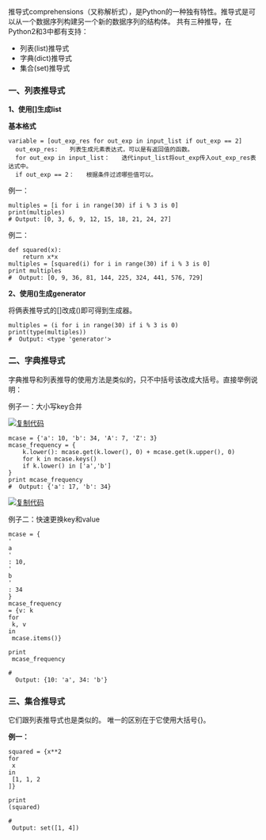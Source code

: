 推导式comprehensions（又称解析式），是Python的一种独有特性。推导式是可以从一个数据序列构建另一个新的数据序列的结构体。 共有三种推导，在Python2和3中都有支持：

* 列表\(list\)推导式
* 字典\(dict\)推导式
* 集合\(set\)推导式



### 一、列表推导式

**1、使用\[\]生成list**

**基本格式**

```
variable = [out_exp_res for out_exp in input_list if out_exp == 2]
  out_exp_res:　　列表生成元素表达式，可以是有返回值的函数。
  for out_exp in input_list：　　迭代input_list将out_exp传入out_exp_res表达式中。
  if out_exp == 2：　　根据条件过滤哪些值可以。
```



例一：

```
multiples = [i for i in range(30) if i % 3 is 0]
print(multiples)
# Output: [0, 3, 6, 9, 12, 15, 18, 21, 24, 27]
```



例二：

```
def squared(x):
    return x*x
multiples = [squared(i) for i in range(30) if i % 3 is 0]
print multiples
#  Output: [0, 9, 36, 81, 144, 225, 324, 441, 576, 729]
```



**2、使用\(\)生成generator**

将俩表推导式的\[\]改成\(\)即可得到生成器。

```
multiples = (i for i in range(30) if i % 3 is 0)
print(type(multiples))
#  Output: <type 'generator'>
```





### 二、字典推导式

字典推导和列表推导的使用方法是类似的，只不中括号该改成大括号。直接举例说明：

例子一：大小写key合并

[![](https://common.cnblogs.com/images/copycode.gif "复制代码")](javascript:void%280%29;)

```
mcase = {'a': 10, 'b': 34, 'A': 7, 'Z': 3}
mcase_frequency = {
    k.lower(): mcase.get(k.lower(), 0) + mcase.get(k.upper(), 0)
    for k in mcase.keys()
    if k.lower() in ['a','b']
}
print mcase_frequency
#  Output: {'a': 17, 'b': 34}
```

[![](https://common.cnblogs.com/images/copycode.gif "复制代码")](javascript:void%280%29;)

例子二：快速更换key和value

```
mcase = {
'
a
'
: 10, 
'
b
'
: 34
}
mcase_frequency 
= {v: k 
for
 k, v 
in
 mcase.items()}

print
 mcase_frequency

#
  Output: {10: 'a', 34: 'b'}
```





### 三、集合推导式

它们跟列表推导式也是类似的。 唯一的区别在于它使用大括号{}。

**例一：**

```
squared = {x**2 
for
 x 
in
 [1, 1, 2
]}

print
(squared)

#
 Output: set([1, 4])
```



